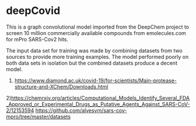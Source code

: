 # deepCovid
This is a graph convolutional model imported from the DeepChem project to screen 10 million commercially available compounds from emolecules.com for mPro SARS-Cov2 hits.

The input data set for training was made by combining datasets from two sources to provide more training examples.  The model performed poorly on both data sets in isolation but the combined datasets produce a decent model.

1) https://www.diamond.ac.uk/covid-19/for-scientists/Main-protease-structure-and-XChem/Downloads.html

2)https://chemrxiv.org/articles/Computational_Models_Identify_Several_FDA_Approved_or_Experimental_Drugs_as_Putative_Agents_Against_SARS-CoV-2/12153594 
https://github.com/alvesvm/sars-cov-mpro/tree/master/datasets

